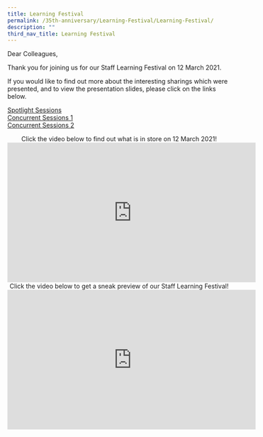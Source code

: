 ```yaml
---
title: Learning Festival
permalink: /35th-anniversary/Learning-Festival/Learning-Festival/
description: ""
third_nav_title: Learning Festival
---
```

Dear Colleagues, 

Thank you for joining us for our Staff Learning Festival on 12 March 2021. 

If you would like to find out more about the interesting sharings which were presented, and to view the presentation slides, please click on the links below.

[Spotlight Sessions](/Learning-Festival/Spotlight-Sessions)
<br>
[Concurrent Sessions 1](/Learning-Festival/Spotlight-Sessions)
<br>
[Concurrent Sessions 2](/Learning-Festival/Spotlight-Sessions)

<center> Click the video below to find out what is in store on 12 March 2021! </center>

<iframe width="560" height="315" src="https://www.youtube.com/embed/yIlV3i_UJGs" title="YouTube video player" frameborder="0" allow="accelerometer; autoplay; clipboard-write; encrypted-media; gyroscope; picture-in-picture" allowfullscreen></iframe>

<center>Click the video below to get a sneak preview of our Staff Learning Festival!</center>

<iframe width="560" height="315" src="https://www.youtube.com/embed/2X4PSXDFrxw" title="YouTube video player" frameborder="0" allow="accelerometer; autoplay; clipboard-write; encrypted-media; gyroscope; picture-in-picture" allowfullscreen></iframe>